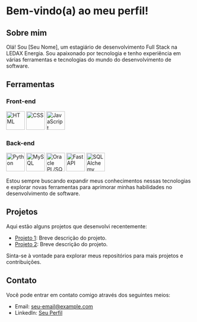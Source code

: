 # Bem-vindo(a) ao meu perfil!

## Sobre mim
Olá! Sou [Seu Nome], um estagiário de desenvolvimento Full Stack na LEDAX Energia. Sou apaixonado por tecnologia e tenho experiência em várias ferramentas e tecnologias do mundo do desenvolvimento de software.

## Ferramentas

### Front-end
[<img src="https://upload.wikimedia.org/wikipedia/commons/6/61/HTML5_logo_and_wordmark.svg" alt="HTML" width="50px" height="50px">](https://developer.mozilla.org/en-US/docs/Web/HTML)
[<img src="https://upload.wikimedia.org/wikipedia/commons/d/d5/CSS3_logo_and_wordmark.svg" alt="CSS" width="50px" height="50px">](https://developer.mozilla.org/en-US/docs/Web/CSS)
[<img src="https://upload.wikimedia.org/wikipedia/commons/9/99/Unofficial_JavaScript_logo_2.svg" alt="JavaScript" width="50px" height="50px">](https://developer.mozilla.org/en-US/docs/Web/JavaScript)

### Back-end
[<img src="https://upload.wikimedia.org/wikipedia/commons/c/c3/Python-logo-notext.svg" alt="Python" width="50px" height="50px">](https://www.python.org/)
[<img src="https://upload.wikimedia.org/wikipedia/en/thumb/6/62/MySQL.svg/1200px-MySQL.svg.png" alt="MySQL" width="50px" height="50px">](https://www.mysql.com/)
[<img src="https://www.oracle.com/a/ocom/img/pl-sql.svg" alt="Oracle PL/SQL" width="50px" height="50px">](https://www.oracle.com/database/technologies/appdev/plsql.html)
[<img src="https://fastapi.tiangolo.com/img/logo-margin/logo-teal.png" alt="FastAPI" width="50px" height="50px">](https://fastapi.tiangolo.com/)
[<img src="https://upload.wikimedia.org/wikipedia/commons/6/60/Sqlalchemy_logo.png" alt="SQLAlchemy" width="50px" height="50px">](https://www.sqlalchemy.org/)

Estou sempre buscando expandir meus conhecimentos nessas tecnologias e explorar novas ferramentas para aprimorar minhas habilidades no desenvolvimento de software.

## Projetos

Aqui estão alguns projetos que desenvolvi recentemente:

- [Projeto 1](link-para-o-projeto): Breve descrição do projeto.
- [Projeto 2](link-para-o-projeto): Breve descrição do projeto.

Sinta-se à vontade para explorar meus repositórios para mais projetos e contribuições.

## Contato

Você pode entrar em contato comigo através dos seguintes meios:

- Email: seu-email@example.com
- LinkedIn: [Seu Perfil](link-para-o-seu-perfil)
